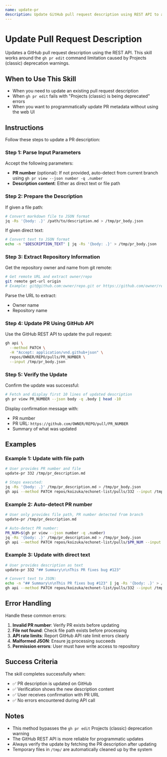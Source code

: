 ```yaml
---
name: update-pr
description: Update GitHub pull request description using REST API to avoid gh pr edit limitations
---
```


# Update Pull Request Description

Updates a GitHub pull request description using the REST API. This skill works around the `gh pr edit` command limitation caused by Projects (classic) deprecation warnings.

## When to Use This Skill

- When you need to update an existing pull request description
- When `gh pr edit` fails with "Projects (classic) is being deprecated" errors
- When you want to programmatically update PR metadata without using the web UI

## Instructions

Follow these steps to update a PR description:

### Step 1: Parse Input Parameters

Accept the following parameters:
- **PR number** (optional): If not provided, auto-detect from current branch using `gh pr view --json number -q .number`
- **Description content**: Either as direct text or file path

### Step 2: Prepare the Description

If given a file path:
```bash
# Convert markdown file to JSON format
jq -Rs '{body: .}' /path/to/description.md > /tmp/pr_body.json
```

If given direct text:
```bash
# Convert text to JSON format
echo -n "$DESCRIPTION_TEXT" | jq -Rs '{body: .}' > /tmp/pr_body.json
```

### Step 3: Extract Repository Information

Get the repository owner and name from git remote:
```bash
# Get remote URL and extract owner/repo
git remote get-url origin
# Example: git@github.com:owner/repo.git or https://github.com/owner/repo.git
```

Parse the URL to extract:
- Owner name
- Repository name

### Step 4: Update PR Using GitHub API

Use the GitHub REST API to update the pull request:

```bash
gh api \
  --method PATCH \
  -H "Accept: application/vnd.github+json" \
  repos/OWNER/REPO/pulls/PR_NUMBER \
  --input /tmp/pr_body.json
```

### Step 5: Verify the Update

Confirm the update was successful:

```bash
# Fetch and display first 10 lines of updated description
gh pr view PR_NUMBER --json body -q .body | head -10
```

Display confirmation message with:
- PR number
- PR URL: `https://github.com/OWNER/REPO/pull/PR_NUMBER`
- Summary of what was updated

## Examples

### Example 1: Update with file path

```bash
# User provides PR number and file
update-pr 332 /tmp/pr_description.md

# Steps executed:
jq -Rs '{body: .}' /tmp/pr_description.md > /tmp/pr_body.json
gh api --method PATCH repos/koizuka/echonet-list/pulls/332 --input /tmp/pr_body.json
```

### Example 2: Auto-detect PR number

```bash
# User only provides file path, PR number detected from branch
update-pr /tmp/pr_description.md

# Auto-detect PR number:
PR_NUM=$(gh pr view --json number -q .number)
jq -Rs '{body: .}' /tmp/pr_description.md > /tmp/pr_body.json
gh api --method PATCH repos/koizuka/echonet-list/pulls/$PR_NUM --input /tmp/pr_body.json
```

### Example 3: Update with direct text

```bash
# User provides description as text
update-pr 332 "## Summary\n\nThis PR fixes bug #123"

# Convert text to JSON:
echo -n "## Summary\n\nThis PR fixes bug #123" | jq -Rs '{body: .}' > /tmp/pr_body.json
gh api --method PATCH repos/koizuka/echonet-list/pulls/332 --input /tmp/pr_body.json
```

## Error Handling

Handle these common errors:

1. **Invalid PR number**: Verify PR exists before updating
2. **File not found**: Check file path exists before processing
3. **API rate limits**: Report GitHub API rate limit errors clearly
4. **Malformed JSON**: Ensure jq processing succeeds
5. **Permission errors**: User must have write access to repository

## Success Criteria

The skill completes successfully when:
- ✅ PR description is updated on GitHub
- ✅ Verification shows the new description content
- ✅ User receives confirmation with PR URL
- ✅ No errors encountered during API call

## Notes

- This method bypasses the `gh pr edit` Projects (classic) deprecation warning
- The GitHub REST API is more reliable for programmatic updates
- Always verify the update by fetching the PR description after updating
- Temporary files in `/tmp/` are automatically cleaned up by the system
